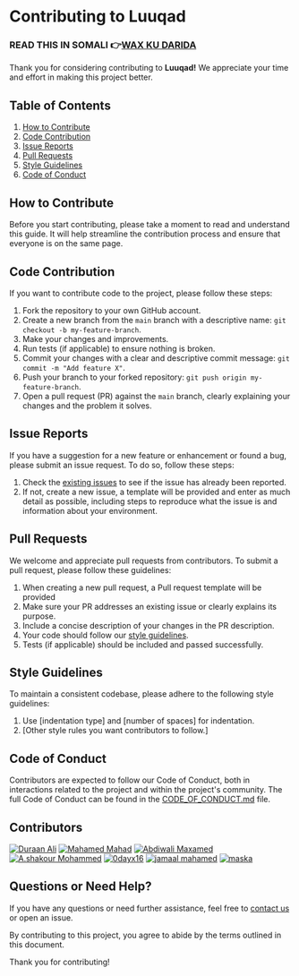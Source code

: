 # Contributing to Luuqad

### READ THIS IN SOMALI 👉[WAX KU DARIDA](/docs/CONTRIBUTING-Somali.md)

Thank you for considering contributing to **Luuqad!** We appreciate your time and effort in making this project better.

## Table of Contents

1. [How to Contribute](#how-to-contribute)
2. [Code Contribution](#code-contribution)
3. [Issue Reports](#issue-reports)
4. [Pull Requests](#pull-requests)
5. [Style Guidelines](#style-guidelines)
6. [Code of Conduct](#code-of-conduct)

## How to Contribute

Before you start contributing, please take a moment to read and understand this guide. It will help streamline the contribution process and ensure that everyone is on the same page.

## Code Contribution

If you want to contribute code to the project, please follow these steps:

1. Fork the repository to your own GitHub account.
2. Create a new branch from the `main` branch with a descriptive name: `git checkout -b my-feature-branch`.
3. Make your changes and improvements.
4. Run tests (if applicable) to ensure nothing is broken.
5. Commit your changes with a clear and descriptive commit message: `git commit -m "Add feature X"`.
6. Push your branch to your forked repository: `git push origin my-feature-branch`.
7. Open a pull request (PR) against the `main` branch, clearly explaining your changes and the problem it solves.

## Issue Reports

If you have a suggestion for a new feature or enhancement or found a bug, please submit an issue request. To do so, follow these steps:

1. Check the [existing issues](https://github.com/duraanali/luuqad/issues) to see if the issue has already been reported.
2. If not, create a new issue, a template will be provided and enter as much detail as possible, including steps to reproduce what the issue is and information about your environment.

## Pull Requests

We welcome and appreciate pull requests from contributors. To submit a pull request, please follow these guidelines:

1. When creating a new pull request, a Pull request template will be provided
1. Make sure your PR addresses an existing issue or clearly explains its purpose.
1. Include a concise description of your changes in the PR description.
1. Your code should follow our [style guidelines](#style-guidelines).
1. Tests (if applicable) should be included and passed successfully.

## Style Guidelines

To maintain a consistent codebase, please adhere to the following style guidelines:

1. Use [indentation type] and [number of spaces] for indentation.
2. [Other style rules you want contributors to follow.]

## Code of Conduct

Contributors are expected to follow our Code of Conduct, both in interactions related to the project and within the project's community. The full Code of Conduct can be found in the [CODE_OF_CONDUCT.md](link-to-CODE_OF_CONDUCT.md) file.

## Contributors

<!-- add your github username -->

[![Duraan Ali](https://avatars.githubusercontent.com/u/16447314?s=36)](https://github.com/duraanali)
[![Mahamed Mahad](https://avatars.githubusercontent.com/u/55987068?s=36)](https://github.com/mahamedmahad)
[![Abdiwali Maxamed](https://avatars.githubusercontent.com/u/85658767?s=36)](https://github.com/abdiwalimohamed2021)
[![A.shakour Mohammed](https://avatars.githubusercontent.com/u/116094561?s=36)](https://github.com/Ashakour1)
[![0dayx16](https://avatars.githubusercontent.com/u/91608871?s=36)](https://github.com/ayaanlehashi11)
[![jamaal mahamed](https://avatars.githubusercontent.com/u/43518055?s=36)](https://github.com/jamaaldev)
[![maska](https://avatars.githubusercontent.com/u/48212332?s=36)](https://github.com/Mascuud143)

## Questions or Need Help?

If you have any questions or need further assistance, feel free to [contact us](mailto:your-email@example.com) or open an issue.

By contributing to this project, you agree to abide by the terms outlined in this document.

Thank you for contributing!
